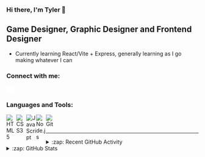 ### Hi there, I'm Tyler 👋 

## Game Designer, Graphic Designer and Frontend Designer

- Currently learning React/Vite + Express, generally learning as I go making whatever I can

### Connect with me:

[<img align="left" alt="Website" width="22px" src="./globe-solid.svg" />][Website]
<!-- [<img align="left" alt="Tyler Denman | LinkedIn" width="22px" src="https://cdn.simpleicons.org/linkedin/000000/ffffff" />][linkedin] -->

<br />

### Languages and Tools:

<!-- <img align="left" alt="Visual Studio Code" width="26px" src="https://cdn.simpleicons.org/visualstudiocode/000000/ffffff" /> -->
<img align="left" alt="HTML5" width="26px" src="https://cdn.simpleicons.org/html5/000000/ffffff" />
<img align="left" alt="CSS3" width="26px" src="https://cdn.simpleicons.org/css3/000000/ffffff" />
<img align="left" alt="JavaScript" width="26px" src="https://cdn.simpleicons.org/javascript/000000/ffffff" />
<img align="left" alt="Node.js" width="26px" src="https://cdn.simpleicons.org/node.js/000000/ffffff" />
<img align="left" alt="Git" width="26px" src="https://cdn.simpleicons.org/git/000000/ffffff" />

<br />
<br />

---

<details>
  <summary>:zap: Recent GitHub Activity</summary>
  
<!--START_SECTION:activity-->
1. 🚀 Published release [v0.1.2](https://github.com/tylerguy/color-utils/releases/tag/v0.1.2) in [tylerguy/color-utils](https://github.com/tylerguy/color-utils)
2. ❌ Closed PR [#6](https://github.com/TerrashiftNET/MinecraftStats/pull/6) in [TerrashiftNET/MinecraftStats](https://github.com/TerrashiftNET/MinecraftStats)
3. ❌ Reopened PR [#6](https://github.com/TerrashiftNET/MinecraftStats/pull/6) in [TerrashiftNET/MinecraftStats](https://github.com/TerrashiftNET/MinecraftStats)
4. ❌ Closed PR [#6](https://github.com/TerrashiftNET/MinecraftStats/pull/6) in [TerrashiftNET/MinecraftStats](https://github.com/TerrashiftNET/MinecraftStats)
5. 🔒 Closed issue [#13](https://github.com/TerrashiftNET/MinecraftStats/issues/13) in [TerrashiftNET/MinecraftStats](https://github.com/TerrashiftNET/MinecraftStats)
<!--END_SECTION:activity-->

</details>

<details>
  <summary>:zap: GitHub Stats</summary>
  <p align="center"><img src="/github-metrics.svg" alt="Metrics" width="400"></p>
  
</details>

[Website]: https://tylerdev.space/
[linkedin]: https://linkedin.com/in/tyler-denman-23b412198/
